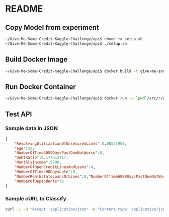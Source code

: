 # README

## Copy Model from experiment

```sh
~/Give-Me-Some-Credit-Kaggle-Challenge/api$ chmod +x setup.sh
~/Give-Me-Some-Credit-Kaggle-Challenge/api$ ./setup.sh
```

## Build Docker Image

```sh
~/Give-Me-Some-Credit-Kaggle-Challenge/api$ docker build -t give-me-some-credit-api .
```

## Run Docker Container
```sh
~/Give-Me-Some-Credit-Kaggle-Challenge/api$ docker run -v `pwd`/src/:/app/ -e config_path=/app/config.ini -p 8001:80 give-me-some-credit-api:latest
```

## Test API

### Sample data in JSON
```json
{
    "RevolvingUtilizationOfUnsecuredLines":0.88551908,
    "age":43,
    "NumberOfTime3059DaysPastDueNotWorse":0,
    "DebtRatio":0.177512717,
    "MonthlyIncome":5700,
    "NumberOfOpenCreditLinesAndLoans":4,
    "NumberOfTimes90DaysLate":0,
    "NumberRealEstateLoansOrLines":0,"NumberOfTime6089DaysPastDueNotWorse":0,
    "NumberOfDependents":0
}
```

### Sample cURL to Classify
```sh
curl -i -H "Accept: application/json" -H "Content-type: application/json" -d '{"RevolvingUtilizationOfUnsecuredLines":0.88551908,"age":43,"NumberOfTime3059DaysPastDueNotWorse":0,"DebtRatio":0.177512717,"MonthlyIncome":5700,"NumberOfOpenCreditLinesAndLoans":4,"NumberOfTimes90DaysLate":0,"NumberRealEstateLoansOrLines":0,"NumberOfTime6089DaysPastDueNotWorse":0,"NumberOfDependents":0}' -X GET "http://127.0.0.1:8001/classify/"
```